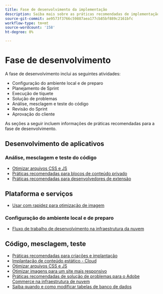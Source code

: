 ```yaml
---
title: Fase de desenvolvimento da implementação
description: Saiba mais sobre as práticas recomendadas de implementação para a fase de desenvolvimento de projetos do Adobe Commerce.
source-git-commit: ae9573f3766c59887aea177cb85bf889c2161bfc
workflow-type: tm+mt
source-wordcount: '158'
ht-degree: 0%

---
```



# Fase de desenvolvimento

A fase de desenvolvimento inclui as seguintes atividades:

- Configuração do ambiente local e de preparo
- Planejamento de Sprint
- Execução de tíquete
- Solução de problemas
- Análise, mesclagem e teste do código
- Revisão do Sprint
- Aprovação do cliente

As seções a seguir incluem informações de práticas recomendadas para a fase de desenvolvimento.

## Desenvolvimento de aplicativos

### Análise, mesclagem e teste do código

<!--Assets not yet integrated
- Guidelines and standards
  - [Development best practices](https://wiki.corp.adobe.com/x/nT4ykw)
  - [Code Review](https://wiki.corp.adobe.com/x/qT4ykw)
  - [Debugging Magento 2](https://wiki.corp.adobe.com/x/nz4ykw) (wiki)
-->
- [Otimizar arquivos CSS e JS](optimize-css-js-files.md)
- [Práticas recomendadas para blocos de conteúdo privado](private-content-block-configuration.md)
- [Práticas recomendadas para desenvolvedores de extensão](https://developer.adobe.com/commerce/php/best-practices/)

<!--Assets not yet integrated

  - [Best practices for theme development](https://wiki.corp.adobe.com/pages/viewpage.action?spaceKey=MAGPS&title=Best+Practices+for+Theme+Development)
  - [Module basis](https://wiki.corp.adobe.com/x/kz4ykw) (wiki) — Develop custom modules
  - [Exception Handling](https://wiki.corp.adobe.com/x/nz4ykw)
  - [Custom code copyrights](https://wiki.corp.adobe.com/x/lj4ykw)
- Source control and package management - wiki articles
  - [Code management - Git vs. Composer](https://wiki.corp.adobe.com/x/pz4ykw)
  - [Git branching strategy](https://wiki.corp.adobe.com/display/MAGPS/Git+Branching+Strategy)
  - [Composer development](https://wiki.corp.adobe.com/x/mD4ykw)
  - [Composer patching](https://wiki.corp.adobe.com/x/mj4ykw)
  - [Composer project structure](https://wiki.corp.adobe.com/x/mT4ykw)
  - [Composer tips and tricks](https://wiki.corp.adobe.com/x/lz4ykw)
-->

## Plataforma e serviços

- [Usar com rapidez para otimização de imagem](image-optimization.md)

### Configuração do ambiente local e de preparo

- [Fluxo de trabalho de desenvolvimento na infraestrutura da nuvem](https://experienceleague.adobe.com/docs/commerce-cloud-service/user-guide/architecture/pro-develop-deploy-workflow.html)

## Código, mesclagem, teste

- [Práticas recomendadas para criações e implantação](https://experienceleague.adobe.com/docs/commerce-cloud-service/user-guide/develop/deploy/best-practices.html)
- [Implantação de conteúdo estático - Cloud](static-content-deployment.md)
- [Otimizar arquivos CSS e JS](optimize-css-js-files.md)
- [Otimizar imagens para um site mais responsivo](image-optimization.md)
- [Práticas recomendadas de solução de problemas para o Adobe Commerce na infraestrutura de nuvem](troubleshooting.md)
- [Saiba quando e como modificar tabelas de banco de dados](modifying-core-and-third-party-tables.md)

